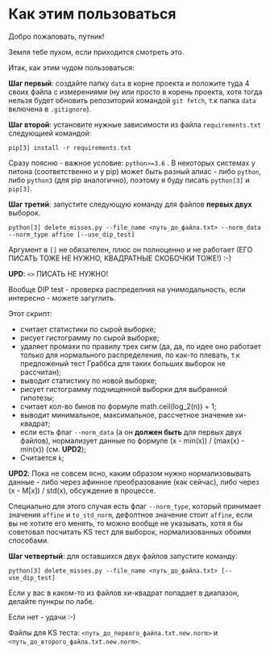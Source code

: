 # Как этим пользоваться

Добро пожаловать, путник!

Земля тебе пухом, если приходится смотреть это. 

Итак, как этим чудом пользоваться:

**Шаг первый**: создайте папку ```data``` в корне проекта и положите туда 4 своих файла с измерениями (ну или просто в корень проекта, хотя тогда нельзя будет обновить репозиторий командой ```git fetch```, т.к папка ```data``` включена в ```.gitignore```).

**Шаг второй**: установите нужные зависимости из файла ```requirements.txt``` следующией командой:

```pip[3] install -r requirements.txt```

Сразу поясню - важное условие: ```python>=3.6``` . В некоторых системах у питона (соответственно и у pip) может быть разный алиас - либо ```python```, либо ```python3``` (для pip аналогично), поэтому я буду писать ```python[3]``` и  ```pip[3]```.

**Шаг третий**: запустите следующую команду для файлов **первых двух** выборок.

```python[3] delete_misses.py --file_name <путь_до_файла.txt> --norm_data --norm_type affine [--use_dip_test]```

Аргумент в ```[]``` не обязателен, плюс он полноценно и не работает (ЕГО ПИСАТЬ ТОЖЕ НЕ НУЖНО, КВАДРАТНЫЕ СКОБОЧКИ ТОЖЕ!) :-)

**UPD**: ```<>``` ПИСАТЬ НЕ НУЖНО!

Вообще DIP test - проверка распределния на унимодальность, если интересно - можете загуглить.

Этот скрипт:

* считает статистики по сырой выборке;
* рисует гистограмму по сырой выборке;
* удаляет промахи по правилу трех сигм (да, да, по идее оно работает только для нормального распределения, по как-то плевать, т.к предложеный тест Граббса для таких больших выборок не рассчитан);
* выводит статистику по новой выборке;
* рисует гистограмму подчищенной выборки для выбранной гипотезы;
* считает кол-во бинов по формуле math.ceil(log_2(n)) + 1;
* выводит минимальное, максимальное, рассчетное значение хи-квадрат;
* если есть флаг ```--norm_data``` (а он **должен быть** для первых двух файлов), нормализует данные по формуле (x - min(x)) / (max(x) - min(x)) (см. **UPD2**);
* Считается ```k```;

**UPD2**: Пока не совсем ясно, каким образом нужно нормализовывать данные - либо через афинное преобразование (как сейчас), либо через (x - M[x]) / std(x), обсуждение в процессе.

Специально для этого случая есть флаг ```--norm_type```, который принимает значения ```affine``` и ```to_std_norm```, дефолтное значение стоит ```affine```, если вы не хотите его менять, то можно вообще не указывать, хотя я бы советовал посчитать KS тест для выборок, нормализованных обоими способами.

**Шаг четвертый**: для оставшихся двух файлов запустите команду:

```python[3] delete_misses.py --file_name <путь_до_файла.txt> [--use_dip_test]```

Если у вас в каком-то из файлов хи-квадрат попадает в диапазон, делайте пункры по лабе.

Если нет - удачи :-)

Файлы для KS теста: ```<путь_до_первого_файла.txt.new.norm>``` и ```<путь_до_второго_файла.txt.new.norm>```.
